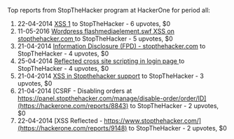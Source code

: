 Top reports from StopTheHacker program at HackerOne for period all:

1. 22-04-2014 [XSS 1](https://hackerone.com/reports/9230) to StopTheHacker - 6 upvotes, $0
2. 11-05-2016 [Wordpress  flashmediaelement.swf XSS on stopthehacker.com  ](https://hackerone.com/reports/137964) to StopTheHacker - 5 upvotes, $0
3. 21-04-2014 [Information Disclosure (FPD) - stopthehacker.com](https://hackerone.com/reports/8780) to StopTheHacker - 4 upvotes, $0
4. 25-04-2014 [Reflected cross site scripting in login page ](https://hackerone.com/reports/9735) to StopTheHacker - 4 upvotes, $0
5. 21-04-2014 [XSS in Stopthehacker support](https://hackerone.com/reports/8862) to StopTheHacker - 3 upvotes, $0
6. 21-04-2014 [CSRF - Disabling orders at https://panel.stopthehacker.com/manage/disable-order/order/ID](https://hackerone.com/reports/8843) to StopTheHacker - 2 upvotes, $0
7. 22-04-2014 [XSS Reflected - https://www.stopthehacker.com/](https://hackerone.com/reports/9148) to StopTheHacker - 2 upvotes, $0
